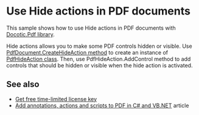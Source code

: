 # Use Hide actions in PDF documents
This sample shows how to use Hide actions in PDF documents with [Docotic.Pdf library](https://bitmiracle.com/pdf-library/).

Hide actions allows you to make some PDF controls hidden or visible.
Use [PdfDocument.CreateHideAction method](https://bitmiracle.com/pdf-library/api/pdfdocument-createhideaction) to create an instance of [PdfHideAction class](https://bitmiracle.com/pdf-library/api/pdfhideaction).
Then, use PdfHideAction.AddControl method to add controls that should be hidden or visible when the hide action is activated.

## See also
* [Get free time-limited license key](https://bitmiracle.com/pdf-library/download)
* [Add annotations, actions and scripts to PDF in C# and VB.NET](https://bitmiracle.com/pdf-library/annotations-and-actions) article